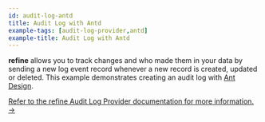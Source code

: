 ```yaml
---
id: audit-log-antd
title: Audit Log with Antd
example-tags: [audit-log-provider,antd]
example-title: Audit Log with Antd
---
```


**refine** allows you to track changes and who made them in your data by sending a new log event record whenever a new record is created, updated or deleted. This example demonstrates creating an audit log with [Ant Design](https://ant.design/).

[Refer to the refine Audit Log Provider documentation for more information. →](/docs/api-reference/core/providers/audit-log-provider/)

<CodeSandboxExample path="antd-audit-log" />
